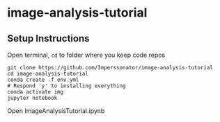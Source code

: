 # image-analysis-tutorial
 
## Setup Instructions

Open terminal, `cd` to folder where you keep code repos

```
git clone https://github.com/Imperssonator/image-analysis-tutorial
cd image-analysis-tutorial
conda create -f env.yml
# Respond 'y' to installing everything
conda activate img
jupyter notebook
```

Open ImageAnalysisTutorial.ipynb